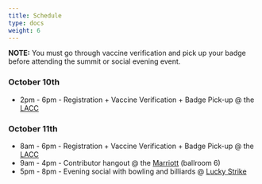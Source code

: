 ```yaml
---
title: Schedule
type: docs
weight: 6
---
```


**NOTE:** You must go through vaccine verification and pick up your badge before
attending the summit or social evening event.

### October 10th

- 2pm - 6pm - Registration + Vaccine Verification + Badge Pick-up @ the [LACC]

### October 11th

- 8am - 6pm - Registration + Vaccine Verification + Badge Pick-up @ the [LACC]
- 9am - 4pm - Contributor hangout @ the [Marriott] (ballroom 6)
- 5pm - 8pm - Evening social with bowling and billiards @ [Lucky Strike]


[LACC]: /events/past-events/2021/kcsna/location/#los-angeles-convention-center-lacc
[Marriott]: /events/past-events/2021/kcsna/location/#marriott
[Lucky Strike]: /events/past-events/2021/kcsna/location/#lucky-strike